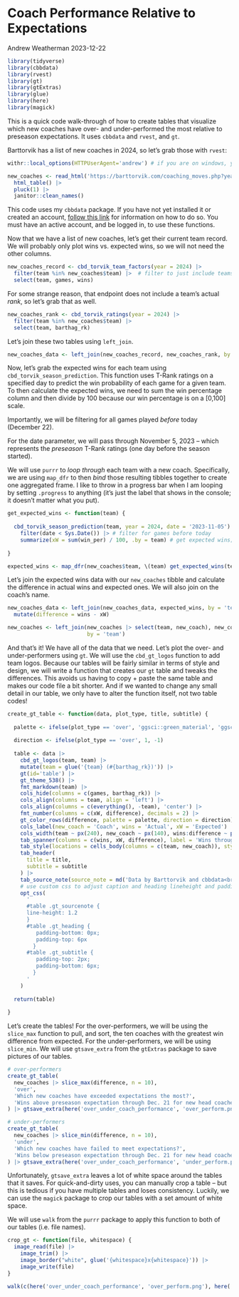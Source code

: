 Coach Performance Relative to Expectations
================
Andrew Weatherman
2023-12-22

``` r
library(tidyverse)
library(cbbdata)
library(rvest)
library(gt)
library(gtExtras)
library(glue)
library(here)
library(magick)
```

This is a quick code walk-through of how to create tables that visualize
which new coaches have over- and under-performed the most relative to
preseason expectations. It uses `cbbdata` and `rvest`, and `gt`.

Barttorvik has a list of new coaches in 2024, so let’s grab those with
`rvest`:

``` r
withr::local_options(HTTPUserAgent='andrew') # if you are on windows, you will need to change the user-agent

new_coaches <- read_html('https://barttorvik.com/coaching_moves.php?year=2024') |> 
  html_table() |> 
  pluck(1) |> 
  janitor::clean_names()
```

This code uses my `cbbdata` package. If you have not yet installed it or
created an account, [follow this
link](https://cbbdata.aweatherman.com/#installation) for information on
how to do so. You must have an active account, and be logged in, to use
these functions.

Now that we have a list of new coaches, let’s get their current team
record. We will probably only plot wins vs. expected wins, so we will
not need the other columns.

``` r
new_coaches_record <- cbd_torvik_team_factors(year = 2024) |> 
  filter(team %in% new_coaches$team) |>  # filter to just include teams with new coaches
  select(team, games, wins)
```

For some strange reason, that endpoint does not include a team’s actual
*rank*, so let’s grab that as well.

``` r
new_coaches_rank <- cbd_torvik_ratings(year = 2024) |> 
  filter(team %in% new_coaches$team) |> 
  select(team, barthag_rk)
```

Let’s join these two tables using `left_join`.

``` r
new_coaches_data <- left_join(new_coaches_record, new_coaches_rank, by = 'team')
```

Now, let’s grab the expected wins for each team using
`cbd_torvik_season_prediction`. This function uses T-Rank ratings on a
specified day to predict the win probability of each game for a given
team. To then calculate the expected wins, we need to sum the win
percentage column and then divide by 100 because our win percentage is
on a \[0,100\] scale.

Importantly, we will be filtering for all games played *before* today
(December 22).

For the date parameter, we will pass through November 5, 2023 – which
represents the *preseason* T-Rank ratings (one day before the season
started).

We will use `purrr` to *loop through* each team with a new coach.
Specifically, we are using `map_dfr` to then *bind* those resulting
tibbles together to create one aggregated frame. I like to throw in a
progress bar when I am looping by setting `.progress` to anything (it’s
just the label that shows in the console; it doesn’t matter what you
put).

``` r
get_expected_wins <- function(team) {
  
  cbd_torvik_season_prediction(team, year = 2024, date = '2023-11-05') |> 
    filter(date < Sys.Date()) |> # filter for games before today
    summarize(xW = sum(win_per) / 100, .by = team) # get expected wins; use .by = team to add the team name column without having to include an extra line of code
  
}

expected_wins <- map_dfr(new_coaches$team, \(team) get_expected_wins(team), .progress = 'Looping')
```

Let’s join the expected wins data with our `new_coaches` tibble and
calculate the difference in actual wins and expected ones. We will also
join on the coach’s name.

``` r
new_coaches_data <- left_join(new_coaches_data, expected_wins, by = 'team') |> 
  mutate(difference = wins - xW)

new_coaches <- left_join(new_coaches |> select(team, new_coach), new_coaches_data,
                         by = 'team')
```

And that’s it! We have all of the data that we need. Let’s plot the
over- and under-performers using `gt`. We will use the `cbd_gt_logos`
function to add team logos. Because our tables will be fairly similar in
terms of style and design, we will write a function that creates our
`gt` table and tweaks the differences. This avoids us having to copy +
paste the same table and makes our code file a bit shorter. And if we
wanted to change any small detail in our table, we only have to alter
the function itself, not two table codes!

``` r
create_gt_table <- function(data, plot_type, title, subtitle) {
  
  palette <- ifelse(plot_type == 'over', 'ggsci::green_material', 'ggsci::red_material')
  
  direction <- ifelse(plot_type == 'over', 1, -1)
  
  table <- data |> 
    cbd_gt_logos(team, team) |> 
    mutate(team = glue('{team} (#{barthag_rk})')) |> 
    gt(id='table') |> 
    gt_theme_538() |> 
    fmt_markdown(team) |>
    cols_hide(columns = c(games, barthag_rk)) |> 
    cols_align(columns = team, align = 'left') |> 
    cols_align(columns = c(everything(), -team), 'center') |> 
    fmt_number(columns = c(xW, difference), decimals = 2) |> 
    gt_color_rows(difference, palette = palette, direction = direction) |> # set green or red palette
    cols_label(new_coach = 'Coach', wins = 'Actual', xW = 'Expected') |> 
    cols_width(team ~ px(240), new_coach ~ px(140), wins:difference ~ px(95)) |> 
    tab_spanner(columns = c(wins, xW, difference), label = 'Wins through December 21st') |> 
    tab_style(locations = cells_body(columns = c(team, new_coach)), style = cell_text(weight = 'bold')) |> 
    tab_header(
      title = title,
      subtitle = subtitle
    ) |> 
    tab_source_note(source_note = md('Data by Barttorvik and cbbdata<br>Viz. + Analysis by @andreweatherman')) |> 
    # use custom css to adjust caption and heading lineheight and padding
    opt_css(
      '
      #table .gt_sourcenote {
      line-height: 1.2
      }
      #table .gt_heading {
         padding-bottom: 0px;
         padding-top: 6px
        }
      #table .gt_subtitle {
         padding-top: 2px;
         padding-bottom: 6px;
        }
      '
    )
  
  return(table)
  
}
```

Let’s create the tables! For the over-performers, we will be using the
`slice_max` function to pull, and sort, the ten coaches with the
greatest win difference from expected. For the under-performers, we will
be using `slice_min`. We will use `gtsave_extra` from the `gtExtras`
package to save pictures of our tables.

``` r
# over-performers
create_gt_table(
  new_coaches |> slice_max(difference, n = 10),
  'over',
  'Which new coaches have exceeded expectations the most?',
  'Wins above preseason expectation through Dec. 21 for new head coaches.'
) |> gtsave_extra(here('over_under_coach_performance', 'over_perform.png'), zoom = 3)

# under-performers
create_gt_table(
  new_coaches |> slice_min(difference, n = 10),
  'under',
  'Which new coaches have failed to meet expectations?',
  'Wins below preseason expectation through Dec. 21 for new head coaches.'
) |> gtsave_extra(here('over_under_coach_performance', 'under_perform.png'), zoom = 3)
```

Unfortunately, `gtsave_extra` leaves a lot of white space around the
tables that it saves. For quick-and-dirty uses, you can manually crop a
table – but this is tedious if you have multiple tables and loses
consistency. Luckily, we can use the `magick` package to crop our tables
with a set amount of white space.

We will use `walk` from the `purrr` package to apply this function to
both of our tables (i.e. file names).

``` r
crop_gt <- function(file, whitespace) {
  image_read(file) |> 
    image_trim() |> 
    image_border("white", glue('{whitespace}x{whitespace}')) |> 
    image_write(file)
}

walk(c(here('over_under_coach_performance', 'over_perform.png'), here('over_under_coach_performance', 'under_perform.png')), \(file) crop_gt(file, '40'))
```
